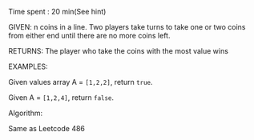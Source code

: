 Time spent :  20 min(See hint)

GIVEN: n coins in a line. Two players take turns to take one or two coins from either end until there are no more coins left.

RETURNS: The player who take the coins with the most value wins

EXAMPLES:

Given values array A = `[1,2,2]`, return `true`.

Given A = `[1,2,4]`, return `false`.

Algorithm:

Same as Leetcode 486